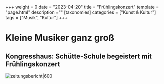+++
weight = 0
date = "2023-04-20"
title = "Frühlingskonzert"
template = "page.html"
description =""
[taxonomies]
categories = ["Kunst & Kultur"]
tags = ["Musik", "Kultur"]
+++

# Kleine Musiker ganz groß
## Kongresshaus: Schütte-Schule begeistert mit Frühlingskonzert

<!-- more -->

![zeitungsbericht|600](images/zeitungsbericht.png)


